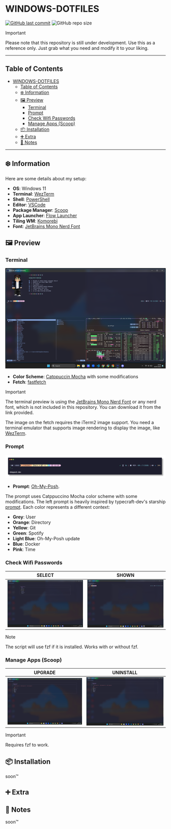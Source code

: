 # WINDOWS-DOTFILES

[![GitHub last commit](https://img.shields.io/github/last-commit/davinjason09/dotfiles?style=for-the-badge&color=89DCEB)](../../commits/main)
![GitHub repo size](https://img.shields.io/github/repo-size/davinjason09/dotfiles?style=for-the-badge&color=CBA6F7)

> [!IMPORTANT]
>
> Please note that this repository is still under development. Use this as a reference only. Just grab what you need and modify it to your liking.

---

## Table of Contents
- [WINDOWS-DOTFILES](#windows-dotfiles)
  - [Table of Contents](#table-of-contents)
  - [❄️ Information](#️-information)
  - [🖼️ Preview](#️-preview)
    - [Terminal](#terminal)
    - [Prompt](#prompt)
    - [Check Wifi Passwords](#check-wifi-passwords)
    - [Manage Apps (Scoop)](#manage-apps-scoop)
  - [📦 Installation](#-installation)
  - [➕ Extra](#-extra)
  - [📝 Notes](#-notes)

---

## ❄️ Information

Here are some details about my setup:
- **OS**: Windows 11
- **Terminal**: [WezTerm](https://github.com/wez/wezterm/)
- **Shell**: [PowerShell](https://github.com/PowerShell/PowerShell/)
- **Editor**: [VSCode](https://code.visualstudio.com/)
- **Package Manager**: [Scoop](https://scoop.sh/)
- **App Launcher**: [Flow Launcher](https://www.flowlauncher.com/)
- **Tiling WM**: [Komorebi](https://github.com/LGUG2Z/komorebi/)
- **Font**: [JetBrains Mono Nerd Font](https://github.com/ryanoasis/nerd-fonts/blob/master/patched-fonts/JetBrainsMono/)

## 🖼️ Preview

### Terminal
![Terminal](images/terminal.png)

- **Color Scheme**: [Catppuccin Mocha](https://github.com/catppuccin/wezterm/) with some modifications
- **Fetch**: [fastfetch](https://github.com/fastfetch-cli/fastfetch/)

> [!IMPORTANT]
>
> The terminal preview is using the [JetBrains Mono Nerd Font](https://github.com/ryanoasis/nerd-fonts/blob/master/patched-fonts/JetBrainsMono/) or any nerd font, which is not included in this repository. You can download it from the link provided. 
> 
> The image on the fetch requires the iTerm2 image support. You need a terminal emulator that supports image rendering to display the image, like [WezTerm](https://github.com/wez/wezterm/).

### Prompt
![Prompt](images/prompt.png)

- **Prompt**: [Oh-My-Posh](https://ohmyposh.dev/).

The prompt uses Catppuccino Mocha color scheme with some modifications. The left prompt is heavily inspired by typecraft-dev's starship [prompt](https://github.com/typecraft-dev/dotfiles/). Each color represents a different context:
- **Grey**: User
- **Orange**: Directory
- **Yellow**: Git
- **Green**: Spotify
- **Light Blue**: Oh-My-Posh update
- **Blue**: Docker
- **Pink**: Time

### Check Wifi Passwords

|                       **SELECT**                      |                        **SHOWN**                      |
| :---------------------------------------------------: | :---------------------------------------------------: |
| ![Check Wifi Passwords](images/check-wifi-select.png) | ![Check Wifi Passwords](images/check-wifi-result.png) |

> [!NOTE]
>
> The script will use fzf if it is installed. Works with or without fzf.

### Manage Apps (Scoop)

|                  **UPGRADE**                   |                    **UNINSTALL**                  |
| :--------------------------------------------: | :-----------------------------------------------: |
| ![Manage Apps](images/update-scoop-select.png) | ![Manage Apps](images/uninstall-scoop-select.png) |

> [!IMPORTANT]
>
> Requires fzf to work.

## 📦 Installation
soon™

## ➕ Extra

## 📝 Notes
soon™

